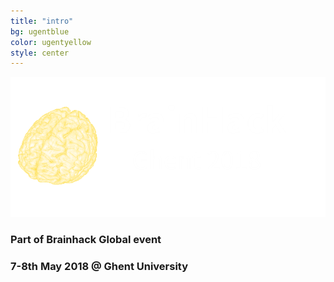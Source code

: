 ```yaml
---
title: "intro"
bg: ugentblue
color: ugentyellow
style: center
---
```


![logo](img/logo3.png)

### Part of Brainhack Global  event

### 7-8th May 2018 @  Ghent University 

